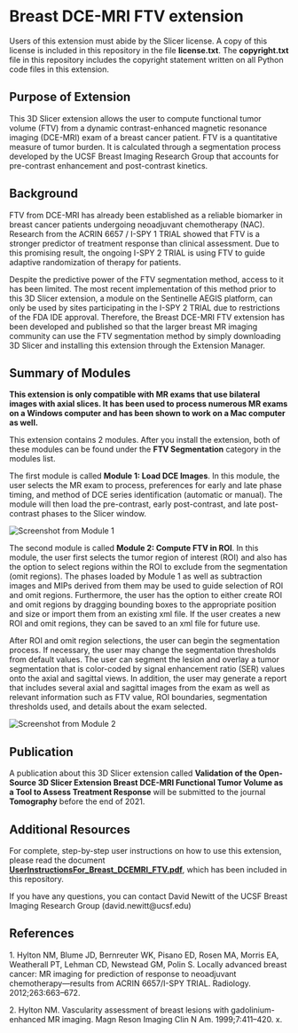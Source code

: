 <h1>Breast DCE-MRI FTV extension</h1>

<p>Users of this extension must abide by the Slicer license. A copy of this license is included
in this repository in the file <strong>license.txt</strong>. The <strong>copyright.txt</strong>
file in this repository includes the copyright statement written on all Python code files in this extension.</p>

<h2>Purpose of Extension</h2>

<p>This 3D Slicer extension allows the user to compute functional tumor volume (FTV) from a
dynamic contrast-enhanced magnetic resonance imaging (DCE-MRI) exam of a breast
cancer patient. FTV is a quantitative measure of tumor burden. It is calculated through a
segmentation process developed by the UCSF Breast Imaging Research Group that accounts
for pre-contrast enhancement and post-contrast kinetics.</p>

<h2>Background</h2>

<p>FTV from DCE-MRI has already been established as a reliable biomarker in
breast cancer patients undergoing neoadjuvant chemotherapy (NAC). Research from the
ACRIN 6657 / I-SPY 1 TRIAL showed that FTV is a stronger predictor of  treatment response
than clinical assessment. Due to this promising result, the ongoing I-SPY 2 TRIAL is using FTV
to guide adaptive randomization of therapy for patients.</p>

<p>Despite the predictive power of the FTV segmentation method, access to it has been limited.
The most recent implementation of this method prior to this 3D Slicer extension, a module on the
Sentinelle AEGIS platform, can only be used by sites participating in the I-SPY 2 TRIAL due to
restrictions of the FDA IDE approval. Therefore, the Breast DCE-MRI FTV extension
has been developed and published so that the larger breast MR imaging community can use the
FTV segmentation method by simply downloading 3D Slicer and installing this extension
through the Extension Manager.</p>


<h2>Summary of Modules</h2>

<p><strong>This extension is only compatible with MR exams that use bilateral
images with axial slices. It has been used to process numerous MR exams on
a Windows computer and has been shown to work on a Mac computer as well.</strong> </p>

<p>This extension contains 2 modules. After you install the extension, both of these modules
can be found under the <strong>FTV Segmentation</strong> category in the modules list.</p>

<p>The first module is called <strong>Module 1: Load DCE Images</strong>. In this module, the user selects the MR exam to process,
preferences for early and late phase timing, and method of DCE series identification
(automatic or manual). The module will then load the pre-contrast, early post-contrast,
and late post-contrast phases to the Slicer window. </p>

![Screenshot from Module 1](https://github.com/rnadkarni2/SlicerBreast_DCEMRI_FTV/blob/master/Module1Screenshot.png)

<p>The second module is called <strong>Module 2: Compute FTV in ROI</strong>. In this module, the user first selects the tumor region of interest
(ROI) and also has the option to select regions within the ROI to exclude from the segmentation (omit regions).
The phases loaded by Module 1 as well as subtraction images and MIPs derived from
them may be used to guide selection of ROI and omit regions. Furthermore, the user has the option
to either create ROI and omit regions by dragging bounding boxes to the appropriate position and size
or import them from an existing xml file. If the user creates a new
ROI and omit regions, they can be saved to an xml file for future use.</p>

<p>After ROI and omit region selections, the user can begin the segmentation process.
If necessary, the user may change the segmentation thresholds from default values.
The user can segment the lesion and overlay a tumor segmentation that is color-coded
by signal enhancement ratio (SER) values onto the axial and sagittal views.
In addition, the user may generate a report that includes several axial and sagittal images from the exam
as well as relevant information such as FTV value, ROI boundaries, segmentation thresholds used,
and details about the exam selected.</p>

![Screenshot from Module 2](https://github.com/rnadkarni2/SlicerBreast_DCEMRI_FTV/blob/master/Module2Screenshot.png)

<h2>Publication</h2>

<p>A publication about this 3D Slicer extension called <strong>Validation of the Open-Source 3D Slicer Extension Breast DCE-MRI Functional Tumor Volume as a Tool to Assess Treatment Response</strong>
will be submitted to the journal <strong>Tomography</strong> before the end of 2021.</p>

<h2>Additional Resources</h2>

For complete, step-by-step user instructions on how to use this extension, please read the document <br>
**[UserInstructionsFor_Breast_DCEMRI_FTV.pdf](StepByStepInstructionsForSlicerFTV_12_14_2022_FINAL_Rdcd.pdf)**, which has been included in this repository.

<p>If you have any questions, you can contact David Newitt of the UCSF Breast Imaging Research Group (david.newitt@ucsf.edu)</p>

<h2>References</h2>
<p>1. Hylton NM, Blume JD, Bernreuter WK, Pisano ED, Rosen MA, Morris EA, Weatherall PT, Lehman CD, Newstead GM, Polin S. Locally advanced breast cancer: MR imaging for prediction of response to neoadjuvant chemotherapy—results from ACRIN 6657/I-SPY TRIAL. Radiology. 2012;263:663–672.</p>
<p>2. Hylton NM. Vascularity assessment of breast lesions with gadolinium-enhanced MR imaging. Magn Reson Imaging Clin N Am. 1999;7:411–420. x. </p>
